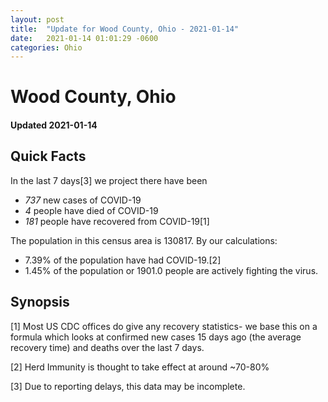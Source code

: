 ```yaml
---
layout: post
title:  "Update for Wood County, Ohio - 2021-01-14"
date:   2021-01-14 01:01:29 -0600
categories: Ohio
---
```


# Wood County, Ohio
#### Updated 2021-01-14

## Quick Facts

In the last 7 days[3] we project there have been
- *737* new cases of COVID-19
- *4* people have died of COVID-19
- *181* people have recovered from COVID-19[1]

The population in this census area is 130817. By our calculations:
- 7.39% of the population have had COVID-19.[2]
- 1.45% of the population or 1901.0 people are actively fighting the virus.

## Synopsis




[1] Most US CDC offices do give any recovery statistics- we base this on a formula which looks at confirmed new cases
15 days ago (the average recovery time) and deaths over the last 7 days.

[2] Herd Immunity is thought to take effect at around ~70-80%

[3] Due to reporting delays, this data may be incomplete.
 
    